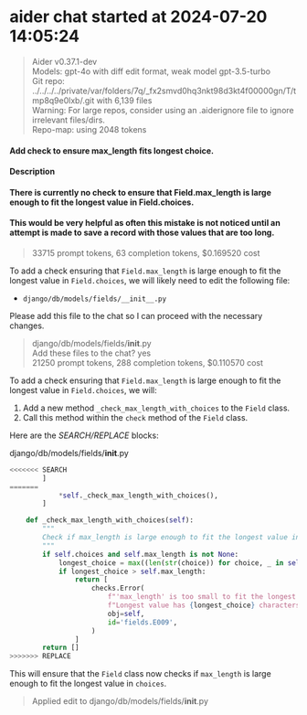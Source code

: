 
# aider chat started at 2024-07-20 14:05:24

> Aider v0.37.1-dev  
> Models: gpt-4o with diff edit format, weak model gpt-3.5-turbo  
> Git repo: ../../../../private/var/folders/7q/_fx2smvd0hq3nkt98d3kt4f00000gn/T/tmp8q9e0lxb/.git with 6,139 files  
> Warning: For large repos, consider using an .aiderignore file to ignore irrelevant files/dirs.  
> Repo-map: using 2048 tokens  

#### Add check to ensure max_length fits longest choice.  
#### Description  
#### 	  
#### There is currently no check to ensure that Field.max_length is large enough to fit the longest value in Field.choices.  
#### This would be very helpful as often this mistake is not noticed until an attempt is made to save a record with those values that are too long.  
> 33715 prompt tokens, 63 completion tokens, $0.169520 cost  

To add a check ensuring that `Field.max_length` is large enough to fit the longest value in `Field.choices`, we will likely need to edit the following file:

- `django/db/models/fields/__init__.py`

Please add this file to the chat so I can proceed with the necessary changes.

> django/db/models/fields/__init__.py  
> Add these files to the chat? yes  
> 21250 prompt tokens, 288 completion tokens, $0.110570 cost  

To add a check ensuring that `Field.max_length` is large enough to fit the longest value in `Field.choices`, we will:

1. Add a new method `_check_max_length_with_choices` to the `Field` class.
2. Call this method within the `check` method of the `Field` class.

Here are the *SEARCH/REPLACE* blocks:

django/db/models/fields/__init__.py
```python
<<<<<<< SEARCH
        ]
=======
            *self._check_max_length_with_choices(),
        ]

    def _check_max_length_with_choices(self):
        """
        Check if max_length is large enough to fit the longest value in choices.
        """
        if self.choices and self.max_length is not None:
            longest_choice = max((len(str(choice)) for choice, _ in self.flatchoices), default=0)
            if longest_choice > self.max_length:
                return [
                    checks.Error(
                        f"'max_length' is too small to fit the longest value in 'choices'. "
                        f"Longest value has {longest_choice} characters, but 'max_length' is {self.max_length}.",
                        obj=self,
                        id='fields.E009',
                    )
                ]
        return []
>>>>>>> REPLACE
```

This will ensure that the `Field` class now checks if `max_length` is large enough to fit the longest value in `choices`.

> Applied edit to django/db/models/fields/__init__.py  

